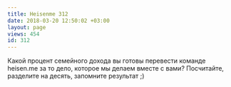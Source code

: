 ```yaml
---
title: Heisenme 312
date: 2018-03-20 12:50:02 +03:00
layout: page
views: 454
id: 312
---
```


Какой процент семейного дохода вы готовы перевести команде heisen.me за то дело, которое мы делаем вместе с вами? Посчитайте, разделите на десять, запомните результат ;)


